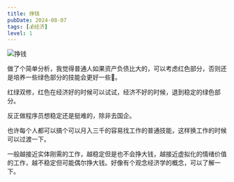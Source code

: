 ```yaml
---
title: 挣钱
pubDate: 2024-08-07
tags: [💰经济]
level: 1
---
```


![挣钱](/images/money.excalidraw.svg)

做了个简单分析，我觉得普通人如果资产负债比大的，可以考虑红色部分，否则还是培养一些绿色部分的技能会更好一些🤔。

红绿双修，红色在经济好的时候可以试试，经济不好的时候，退到稳定的绿色部分。

反正做程序员想稳定还是挺难的，除非去国企。

也许每个人都可以搞个可以月入三千的容易找工作的普通技能，这样换工作的时候可以过渡一下。

一般越接近实体刚需的工作，越稳定但是也不会挣大钱，越接近虚拟化的情绪价值的工作，越不稳定但可能偶尔挣大钱。好像有个观念经济学的概念，可以了解一下。
